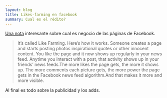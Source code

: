 ```yaml
---
layout: blog
title: Likes-farming en facebook
summary: Cual es el rédito?
---
```


[Una nota](http://news.yahoo.com/blogs/upgrade-your-life/facebook-scam-alert---what-really-happens-when-you--like--150959399.html) interesante sobre cual es negocio de las páginas de Facebook.

> It’s called Like Farming. Here’s how it works. Someone creates a page and starts posting photos inspirational quotes or other innocent content. You like the page and it now shows up regularly in your news feed. Anytime you interact with a post, that activity shows up in your friends’ news feeds.The more likes the page gets, the more it shows up. The more comments each picture gets, the more power the page gets in the Facebook news feed algorithm.And that makes it more and more visible.


Al final es todo sobre la publicidad y los adds.


